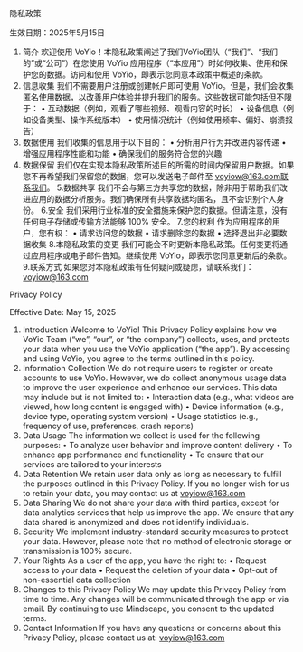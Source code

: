 隐私政策

生效日期：2025年5月15日
1. 简介
欢迎使用 VoYio！本隐私政策阐述了我们VoYio团队（“我们”、“我们的”或“公司”）在您使用 VoYio 应用程序（“本应用”）时如何收集、使用和保护您的数据。访问和使用 VoYio，即表示您同意本政策中概述的条款。
2. 信息收集
我们不需要用户注册或创建帐户即可使用 VoYio。但是，我们会收集匿名使用数据，以改善用户体验并提升我们的服务。这些数据可能包括但不限于：
• 互动数据（例如，观看了哪些视频、观看内容的时长）
• 设备信息（例如设备类型、操作系统版本）
• 使用情况统计（例如使用频率、偏好、崩溃报告）
3. 数据使用
我们收集的信息用于以下目的：
• 分析用户行为并改进内容传递
• 增强应用程序性能和功能
• 确保我们的服务符合您的兴趣
4. 数据保留
我们仅在实现本隐私政策所述目的所需的时间内保留用户数据。如果您不再希望我们保留您的数据，您可以发送电子邮件至 voyiow@163.com联系我们。
5.数据共享
我们不会与第三方共享您的数据，除非用于帮助我们改进应用的数据分析服务。我们确保所有共享数据均匿名，且不会识别个人身份。
6.安全
我们采用行业标准的安全措施来保护您的数据。但请注意，没有任何电子存储或传输方法能够 100% 安全。
7.您的权利
作为应用程序的用户，您有权：
• 请求访问您的数据
• 请求删除您的数据
• 选择退出非必要数据收集
8.本隐私政策的变更
我们可能会不时更新本隐私政策。任何变更将通过应用程序或电子邮件告知。继续使用 VoYio，即表示您同意更新后的条款。
9.联系方式
如果您对本隐私政策有任何疑问或疑虑，请联系我们：voyiow@163.com

Privacy Policy

Effective Date: May 15, 2025
1. Introduction
Welcome to VoYio! This Privacy Policy explains how we VoYio Team (“we”, “our”, or “the company”) collects, uses, and protects your data when you use the VoYio application (“the app”). By accessing and using VoYio, you agree to the terms outlined in this policy.
2. Information Collection
We do not require users to register or create accounts to use VoYio. However, we do collect anonymous usage data to improve the user experience and enhance our services. This data may include but is not limited to:
• Interaction data (e.g., what videos are viewed, how long content is engaged with)
• Device information (e.g., device type, operating system version)
• Usage statistics (e.g., frequency of use, preferences, crash reports)
3. Data Usage
The information we collect is used for the following purposes:
• To analyze user behavior and improve content delivery
• To enhance app performance and functionality
• To ensure that our services are tailored to your interests
4. Data Retention
We retain user data only as long as necessary to fulfill the purposes outlined in this Privacy Policy. If you no longer wish for us to retain your data, you may contact us at voyiow@163.com
5. Data Sharing
We do not share your data with third parties, except for data analytics services that help us improve the app. We ensure that any data shared is anonymized and does not identify individuals.
6. Security
We implement industry-standard security measures to protect your data. However, please note that no method of electronic storage or transmission is 100% secure.
7. Your Rights
As a user of the app, you have the right to:
• Request access to your data
• Request the deletion of your data
• Opt-out of non-essential data collection
8. Changes to this Privacy Policy
We may update this Privacy Policy from time to time. Any changes will be communicated through the app or via email. By continuing to use Mindscape, you consent to the updated terms.
9. Contact Information
If you have any questions or concerns about this Privacy Policy, please contact us at: voyiow@163.com
